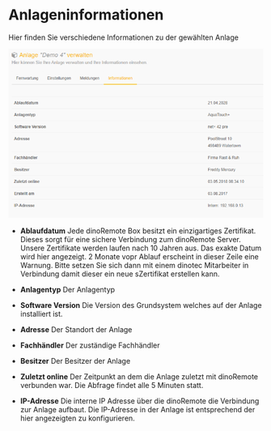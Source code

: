 # Anlageninformationen

Hier finden Sie verschiedene Informationen zu der gewählten Anlage

![image alt text](../assets/info.png)

+ **Ablaufdatum**
Jede dinoRemote Box besitzt ein einzigartiges Zertifikat. Dieses sorgt für eine sichere Verbindung zum dinoRemote Server.
Unsere Zertifikate werden laufen nach 10 Jahren aus. Das exakte Datum wird hier angezeigt. 2 Monate vopr Ablauf erscheint in dieser Zeile eine Warnung. Bitte setzen Sie sich dann mit einem dinotec Mitarbeiter in Verbindung damit dieser ein neue sZertifikat erstellen kann.

+ **Anlagentyp**
Der Anlagentyp

+ **Software Version**
Die Version des Grundsystem welches auf der Anlage installiert ist.

+ **Adresse**
Der Standort der Anlage

+ **Fachhändler**
Der zuständige Fachhändler 

+ **Besitzer**
Der Besitzer der Anlage

+ **Zuletzt online**
Der Zeitpunkt an dem die Anlage zuletzt mit dinoRemote verbunden war. Die Abfrage findet alle 5 Minuten statt.

+ **IP-Adresse**
Die interne IP Adresse über die dinoRemote die Verbindung zur Anlage aufbaut. Die IP-Adresse in der Anlage ist entsprechend der hier angezeigten zu konfigurieren.